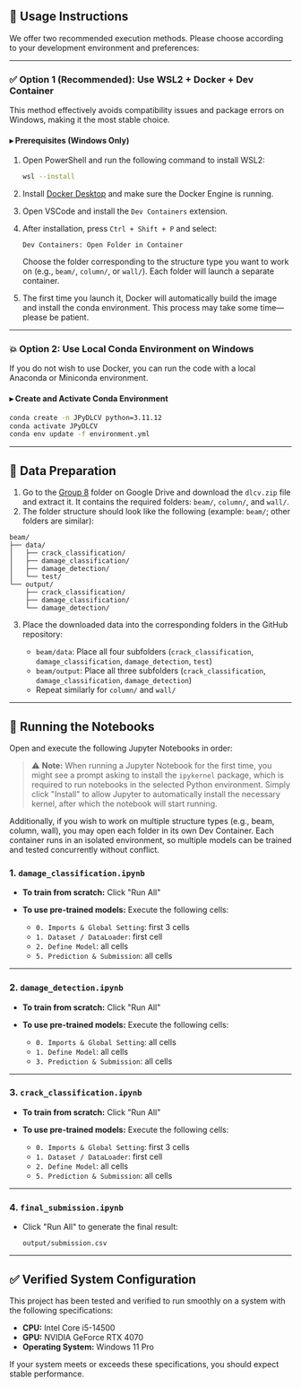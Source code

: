 ## 🚀 Usage Instructions

We offer two recommended execution methods. Please choose according to your development environment and preferences:

---

### ✅ Option 1 (Recommended): Use WSL2 + Docker + Dev Container

This method effectively avoids compatibility issues and package errors on Windows, making it the most stable choice.

#### ▸ Prerequisites (Windows Only)

1. Open PowerShell and run the following command to install WSL2:

   ```bash
   wsl --install
   ```
2. Install [Docker Desktop](https://www.docker.com/products/docker-desktop/) and make sure the Docker Engine is running.
3. Open VSCode and install the `Dev Containers` extension.
4. After installation, press `Ctrl + Shift + P` and select:

   ```
   Dev Containers: Open Folder in Container
   ```

   Choose the folder corresponding to the structure type you want to work on (e.g., `beam/`, `column/`, or `wall/`). Each folder will launch a separate container.
5. The first time you launch it, Docker will automatically build the image and install the conda environment. This process may take some time—please be patient.

---

### 💥 Option 2: Use Local Conda Environment on Windows

If you do not wish to use Docker, you can run the code with a local Anaconda or Miniconda environment.

#### ▸ Create and Activate Conda Environment

```bash
conda create -n JPyDLCV python=3.11.12
conda activate JPyDLCV
conda env update -f environment.yml
```

---

## 📂 Data Preparation

1. Go to the [Group 8](https://drive.google.com/drive/folders/10LvxTu-El4GAFFdjv2wtDrGA4MN3xhgp?usp=drive_link) folder on Google Drive and download the `dlcv.zip` file and extract it. It contains the required folders: `beam/`, `column/`, and `wall/`.
2. The folder structure should look like the following (example: `beam/`; other folders are similar):

```
beam/
├── data/
│   ├── crack_classification/
│   ├── damage_classification/
│   ├── damage_detection/
│   └── test/
└── output/
    ├── crack_classification/
    ├── damage_classification/
    └── damage_detection/
```

3. Place the downloaded data into the corresponding folders in the GitHub repository:

   * `beam/data`: Place all four subfolders (`crack_classification`, `damage_classification`, `damage_detection`, `test`)
   * `beam/output`: Place all three subfolders (`crack_classification`, `damage_classification`, `damage_detection`)
   * Repeat similarly for `column/` and `wall/`

---

## 🧪 Running the Notebooks

Open and execute the following Jupyter Notebooks in order:

> ⚠️ **Note:** When running a Jupyter Notebook for the first time, you might see a prompt asking to install the `ipykernel` package, which is required to run notebooks in the selected Python environment. Simply click "Install" to allow Jupyter to automatically install the necessary kernel, after which the notebook will start running.

Additionally, if you wish to work on multiple structure types (e.g., beam, column, wall), you may open each folder in its own Dev Container. Each container runs in an isolated environment, so multiple models can be trained and tested concurrently without conflict.

### 1. `damage_classification.ipynb`

* **To train from scratch:** Click "Run All"
* **To use pre-trained models:** Execute the following cells:

  * `0. Imports & Global Setting`: first 3 cells
  * `1. Dataset / DataLoader`: first cell
  * `2. Define Model`: all cells
  * `5. Prediction & Submission`: all cells

---

### 2. `damage_detection.ipynb`

* **To train from scratch:** Click "Run All"
* **To use pre-trained models:** Execute the following cells:

  * `0. Imports & Global Setting`: all cells
  * `1. Define Model`: all cells
  * `3. Prediction & Submission`: all cells

---

### 3. `crack_classification.ipynb`

* **To train from scratch:** Click "Run All"
* **To use pre-trained models:** Execute the following cells:

  * `0. Imports & Global Setting`: first 3 cells
  * `1. Dataset / DataLoader`: first cell
  * `2. Define Model`: all cells
  * `5. Prediction & Submission`: all cells

---

### 4. `final_submission.ipynb`

* Click "Run All" to generate the final result:

  ```
  output/submission.csv
  ```

---

## ✅ Verified System Configuration

This project has been tested and verified to run smoothly on a system with the following specifications:

* **CPU:** Intel Core i5-14500
* **GPU:** NVIDIA GeForce RTX 4070
* **Operating System:** Windows 11 Pro

If your system meets or exceeds these specifications, you should expect stable performance.
